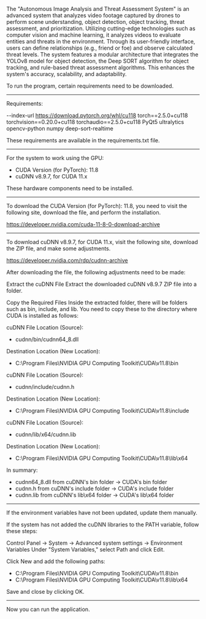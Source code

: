 The "Autonomous Image Analysis and Threat Assessment System" is an advanced system that analyzes video footage captured by drones to perform scene understanding, object detection, object tracking, threat assessment, and prioritization. Utilizing cutting-edge technologies such as computer vision and machine learning, it analyzes videos to evaluate entities and threats in the environment. Through its user-friendly interface, users can define relationships (e.g., friend or foe) and observe calculated threat levels. The system features a modular architecture that integrates the YOLOv8 model for object detection, the Deep SORT algorithm for object tracking, and rule-based threat assessment algorithms. This enhances the system's accuracy, scalability, and adaptability.

To run the program, certain requirements need to be downloaded.

--------------------------------------------------------------------

Requirements:

--index-url https://download.pytorch.org/whl/cu118
torch==2.5.0+cu118
torchvision==0.20.0+cu118
torchaudio==2.5.0+cu118
PyQt5
ultralytics
opencv-python
numpy
deep-sort-realtime

These requirements are available in the requirements.txt file.

--------------------------------------------------------------------

For the system to work using the GPU:

- CUDA Version (for PyTorch): 11.8
- cuDNN v8.9.7, for CUDA 11.x

These hardware components need to be installed.

--------------------------------------------------------------------

To download the CUDA Version (for PyTorch): 11.8, you need to visit the following site, download the file, and perform the installation.

https://developer.nvidia.com/cuda-11-8-0-download-archive

--------------------------------------------------------------------

To download cuDNN v8.9.7, for CUDA 11.x, visit the following site, download the ZIP file, and make some adjustments.

https://developer.nvidia.com/rdp/cudnn-archive

After downloading the file, the following adjustments need to be made:

Extract the cuDNN File
Extract the downloaded cuDNN v8.9.7 ZIP file into a folder.

Copy the Required Files
Inside the extracted folder, there will be folders such as bin, include, and lib. You need to copy these to the directory where CUDA is installed as follows:

cuDNN File Location (Source):
- cudnn/bin/cudnn64_8.dll

Destination Location (New Location):
- C:\Program Files\NVIDIA GPU Computing Toolkit\CUDA\v11.8\bin

cuDNN File Location (Source):
- cudnn/include/cudnn.h

Destination Location (New Location):
- C:\Program Files\NVIDIA GPU Computing Toolkit\CUDA\v11.8\include

cuDNN File Location (Source):
- cudnn/lib/x64/cudnn.lib

Destination Location (New Location):
- C:\Program Files\NVIDIA GPU Computing Toolkit\CUDA\v11.8\lib\x64

In summary:
- cudnn64_8.dll from cuDNN's bin folder → CUDA's bin folder
- cudnn.h from cuDNN's include folder → CUDA's include folder
- cudnn.lib from cuDNN's lib\x64 folder → CUDA's lib\x64 folder

--------------------------------------------------------------------

If the environment variables have not been updated, update them manually.

If the system has not added the cuDNN libraries to the PATH variable, follow these steps:

Control Panel → System → Advanced system settings → Environment Variables
Under "System Variables," select Path and click Edit.

Click New and add the following paths:
- C:\Program Files\NVIDIA GPU Computing Toolkit\CUDA\v11.8\bin
- C:\Program Files\NVIDIA GPU Computing Toolkit\CUDA\v11.8\lib\x64

Save and close by clicking OK.

--------------------------------------------------------------------

Now you can run the application.
